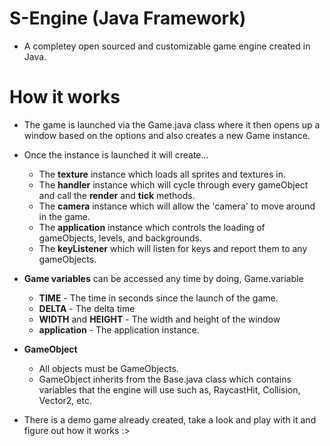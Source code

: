 # S-Engine (Java Framework)

- A completey open sourced and customizable game engine created in Java.

# How it works

- The game is launched via the Game.java class where it then opens up a window based on the options and also creates a new Game instance.

- Once the instance is launched it will create...
	- The **texture** instance which loads all sprites and textures in.
	- The **handler** instance which will cycle through every gameObject and call the **render** and **tick** methods.
	- The **camera** instance which will allow the 'camera' to move around in the game.
	- The **application** instance which controls the loading of gameObjects, levels, and backgrounds.
	- The **keyListener** which will listen for keys and report them to any gameObjects.

- **Game variables** can be accessed any time by doing, Game.variable
	- **TIME** - The time in seconds since the launch of the game.
	- **DELTA** - The delta time
	- **WIDTH** and **HEIGHT** - The width and height of the window
	- **application** - The application instance.

- **GameObject**
	* All objects must be GameObjects.
	* GameObject inherits from the Base.java class which contains variables that the engine will use such as, RaycastHit, Collision, Vector2, etc.

- There is a demo game already created, take a look and play with it and figure out how it works :>
